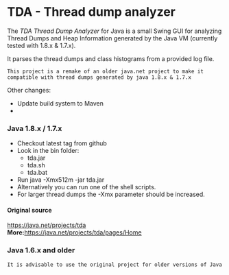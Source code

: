 # TDA - Thread dump analyzer
The <i>TDA Thread Dump Analyzer</i> for Java is a small Swing GUI for analyzing Thread Dumps and Heap Information generated by the Java VM (currently tested with 1.8.x & 1.7.x).

It parses the thread dumps and class histograms from a provided log file.

    This project is a remake of an older java.net project to make it compatible with thread dumps generated by java 1.8.x & 1.7.x

Other changes:
   * Update build system to Maven
   *

### Java 1.8.x / 1.7.x
* Checkout latest tag from github
* Look in the bin folder:
    * tda.jar
    * tda.sh
    * tda.bat
* Run java -Xmx512m -jar tda.jar
* Alternatively you can run one of the shell scripts.
* For larger thread dumps the -Xmx parameter should be increased.


#### Original source
https://java.net/projects/tda
<br><b>More:</b>https://java.net/projects/tda/pages/Home

### Java 1.6.x and older
    It is advisable to use the original project for older versions of Java

